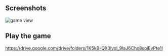 ## Screenshots
![game view](https://github.com/user-attachments/assets/20453330-e7b4-4d53-9a22-b93a406605cd)
## Play the game
https://drive.google.com/drive/folders/1K5kB-QX0lvxI_9laJ6Chx8soiEvPte1I
